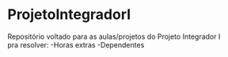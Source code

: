 # ProjetoIntegradorI
Repositório voltado para as aulas/projetos do Projeto Integrador I                                  
  pra resolver:
-Horas extras
-Dependentes
